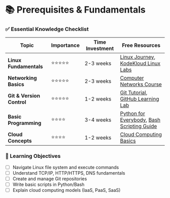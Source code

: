 # 📚 Prerequisites & Fundamentals

### ✅ Essential Knowledge Checklist

| Topic | Importance | Time Investment | Free Resources |
|-------|------------|-----------------|----------------|
| **Linux Fundamentals** | ⭐⭐⭐⭐⭐ | 2-3 weeks | [Linux Journey](https://linuxjourney.com/), [KodeKloud Linux Labs](https://kodekloud.com/courses/linux-basics-for-beginners/) |
| **Networking Basics** | ⭐⭐⭐⭐⭐ | 2-3 weeks | [Computer Networks Course](https://www.youtube.com/playlist?list=PLowKtXNTBypH19whXTVoG3oKSuOcw_XeW) |
| **Git & Version Control** | ⭐⭐⭐⭐⭐ | 1-2 weeks | [Git Tutorial](https://www.atlassian.com/git/tutorials), [GitHub Learning Lab](https://lab.github.com/) |
| **Basic Programming** | ⭐⭐⭐⭐ | 3-4 weeks | [Python for Everybody](https://www.py4e.com/), [Bash Scripting Guide](https://tldp.org/LDP/abs/html/) |
| **Cloud Concepts** | ⭐⭐⭐⭐ | 1-2 weeks | [Cloud Computing Basics](https://aws.amazon.com/what-is-cloud-computing/) |

### 🎯 Learning Objectives

- [ ] Navigate Linux file system and execute commands
- [ ] Understand TCP/IP, HTTP/HTTPS, DNS fundamentals
- [ ] Create and manage Git repositories
- [ ] Write basic scripts in Python/Bash
- [ ] Explain cloud computing models (IaaS, PaaS, SaaS)
